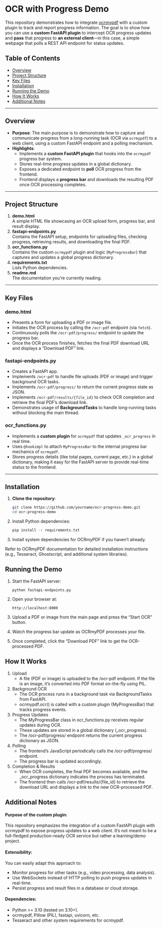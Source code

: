 # OCR with Progress Demo

This repository demonstrates how to integrate [ocrmypdf](https://github.com/ocrmypdf/OCRmyPDF) with a custom plugin to track and report progress information. The goal is to show how you can use a **custom FastAPI plugin** to intercept OCR progress updates and **pass** that progress to **an external client**—in this case, a simple webpage that polls a REST API endpoint for status updates.

## Table of Contents
- [Overview](#overview)
- [Project Structure](#project-structure)
- [Key Files](#key-files)
- [Installation](#installation)
- [Running the Demo](#running-the-demo)
- [How It Works](#how-it-works)
- [Additional Notes](#additional-notes)

---

## Overview

- **Purpose**: The main purpose is to demonstrate how to capture and communicate progress from a long-running task (OCR via `ocrmypdf`) to a web client, using a custom FastAPI endpoint and a polling mechanism.
- **Highlights**:
  - Implements a **custom FastAPI plugin** that hooks into the `ocrmypdf` progress bar system.
  - Stores real-time progress updates in a global dictionary.
  - Exposes a dedicated endpoint to **poll** OCR progress from the frontend.
  - Frontend displays a **progress bar** and downloads the resulting PDF once OCR processing completes.

---

## Project Structure

1. **demo.html**  
   A simple HTML file showcasing an OCR upload form, progress bar, and result display.  
2. **fastapi-endpoints.py**  
   Contains the FastAPI setup, endpoints for uploading files, checking progress, retrieving results, and downloading the final PDF.  
3. **ocr_functions.py**  
   Contains the custom `ocrmypdf` plugin and logic (`MyProgressBar`) that captures and updates a global progress dictionary.
4. **requirements.txt**  
   Lists Python dependencies.
5. **readme.md**  
   The documentation you’re currently reading.

---

## Key Files

### demo.html

- Presents a form for uploading a PDF or image file.
- Initiates the OCR process by calling the `/ocr-pdf` endpoint (via `fetch`).
- Continuously polls the `/ocr-pdf/progress/` endpoint to update the progress bar.
- Once the OCR process finishes, fetches the final PDF download URL and displays a “Download PDF” link.

### fastapi-endpoints.py

- Creates a FastAPI app.
- Implements `/ocr-pdf` to handle file uploads (PDF or image) and trigger background OCR tasks.
- Implements `/ocr-pdf/progress/` to return the current progress state as JSON.
- Implements `/ocr-pdf/results/{file_id}` to check OCR completion and retrieve the final PDF’s download link.
- Demonstrates usage of **BackgroundTasks** to handle long-running tasks without blocking the main thread.

### ocr_functions.py

- Implements a **custom plugin** for `ocrmypdf` that updates `_ocr_progress` in real time.
- Uses `@hookimpl` to attach `MyProgressBar` to the internal progress bar mechanics of `ocrmypdf`.
- Stores progress details (like total pages, current page, etc.) in a global dictionary, making it easy for the FastAPI server to provide real-time status to the frontend.

---

## Installation

1. **Clone the repository**:
   ```bash
   git clone https://github.com/yourname/ocr-progress-demo.git
   cd ocr-progress-demo
   ```

2.	Install Python dependencies:

    ```bash
    pip install -r requirements.txt
    ```

3.	Install system dependencies for OCRmyPDF if you haven’t already.

Refer to OCRmyPDF documentation for detailed installation instructions (e.g., Tesseract, Ghostscript, and additional system libraries).

## Running the Demo

1.	Start the FastAPI server:

    ```python fastapi-endpoints.py```


2.	Open your browser at:

    ```http://localhost:8000```


3.	Upload a PDF or image from the main page and press the “Start OCR” button.
4.	Watch the progress bar update as OCRmyPDF processes your file.
5.	Once completed, click the “Download PDF” link to get the OCR-processed PDF.

## How It Works

1.	Upload
	- A file (PDF or image) is uploaded to the /ocr-pdf endpoint. If the file is an image, it’s converted into PDF format on-the-fly using PIL.
2.	Background OCR
	- The OCR process runs in a background task via BackgroundTasks from FastAPI.
	- ocrmypdf.ocr() is called with a custom plugin (MyProgressBar) that tracks progress events.
3.	Progress Updates
	- The MyProgressBar class in ocr_functions.py receives regular updates during OCR.
	- These updates are stored in a global dictionary (_ocr_progress).
	- The /ocr-pdf/progress/ endpoint returns the current progress dictionary as JSON.
4.	Polling
	- The frontend’s JavaScript periodically calls the /ocr-pdf/progress/ endpoint.
	- The progress bar is updated accordingly.
5.	Completion & Results
	- When OCR completes, the final PDF becomes available, and the _ocr_progress dictionary indicates the process has terminated.
	- The frontend then calls /ocr-pdf/results/{file_id} to retrieve the download URL and displays a link to the new OCR-processed PDF.

## Additional Notes

#### Purpose of the custom plugin:

This repository emphasizes the integration of a custom FastAPI plugin with ocrmypdf to expose progress updates to a web client. It’s not meant to be a full-fledged production-ready OCR service but rather a learning/demo project.

#### Extensibility:

You can easily adapt this approach to:

-  Monitor progress for other tasks (e.g., video processing, data analysis).
- Use WebSockets instead of HTTP polling to push progress updates in real-time.
- Persist progress and result files in a database or cloud storage.
 
#### Dependencies:

- Python >= 3.10 (tested on 3.10+).
- ocrmypdf, Pillow (PIL), fastapi, uvicorn, etc.
- Tesseract and other system requirements for ocrmypdf.


